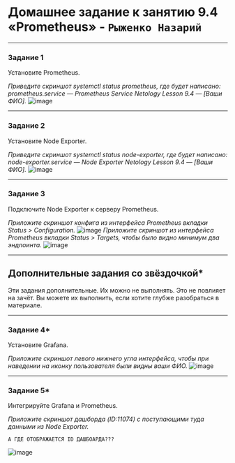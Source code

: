 # Домашнее задание к занятию 9.4 «Prometheus» - `Рыженко Назарий`

---

### Задание 1

Установите Prometheus.

*Приведите скриншот systemctl status prometheus, где будет написано: prometheus.service — Prometheus Service Netology Lesson 9.4 — [Ваши ФИО].*
![image](https://user-images.githubusercontent.com/106932460/215049820-3d00567d-8dec-40ca-a49d-4001dc67236a.png)

---

### Задание 2

Установите Node Exporter.

*Приведите скриншот systemctl status node-exporter, где будет написано: node-exporter.service — Node Exporter Netology Lesson 9.4 — [Ваши ФИО].*
![image](https://user-images.githubusercontent.com/106932460/215052810-36fd0ae4-1f0b-49ff-8cc9-7094ee50760c.png)

---

### Задание 3

Подключите Node Exporter к серверу Prometheus.

*Приложите скриншот конфига из интерфейса Prometheus вкладки Status > Configuration.*
![image](https://user-images.githubusercontent.com/106932460/215056279-b3a34fa1-545d-4684-9990-5ad8ab1f95d7.png)
*Приложите скриншот из интерфейса Prometheus вкладки Status > Targets, чтобы было видно минимум два эндпоинта.*
![image](https://user-images.githubusercontent.com/106932460/215056350-815579ac-9409-46c0-84e7-003d17b823b9.png)

---
## Дополнительные задания со звёздочкой*

Эти задания дополнительные. Их можно не выполнять. Это не повлияет на зачёт. Вы можете их выполнить, если хотите глубже разобраться в материале.

---

### Задание 4*

Установите Grafana.

*Приложите скриншот левого нижнего угла интерфейса, чтобы при наведении на иконку пользователя были видны ваши ФИО.*
![image](https://user-images.githubusercontent.com/106932460/215056208-c74899f8-fde2-4be4-9da6-fb6ca33d3d6a.png)

---

### Задание 5*

Интегрируйте Grafana и Prometheus.

*Приложите скриншот дашборда (ID:11074) с поступающими туда данными из Node Exporter.*

```
А ГДЕ ОТОБРАЖАЕТСЯ ID ДАШБОАРДА???
```

![image](https://user-images.githubusercontent.com/106932460/215057327-b9b04329-1169-4d48-b8af-20690032e491.png)
